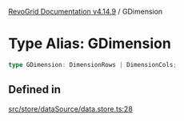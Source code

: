 [RevoGrid Documentation v4.14.9](README.md) / GDimension

# Type Alias: GDimension

```ts
type GDimension: DimensionRows | DimensionCols;
```

## Defined in

[src/store/dataSource/data.store.ts:28](https://github.com/revolist/revogrid/blob/6c3c52a081bcade371a3f5576e4e5805c6bbce5c/src/store/dataSource/data.store.ts#L28)
